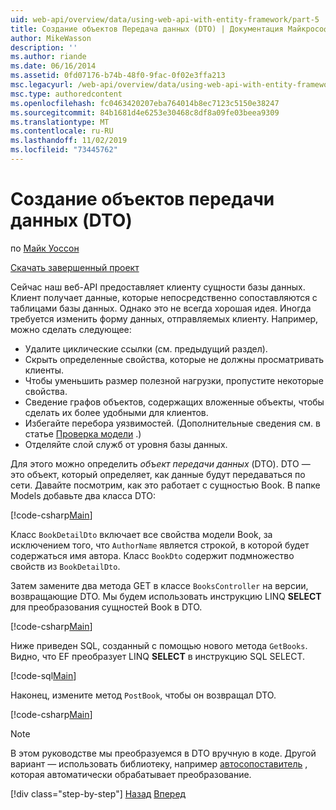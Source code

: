 ```yaml
---
uid: web-api/overview/data/using-web-api-with-entity-framework/part-5
title: Создание объектов Передача данных (DTO) | Документация Майкрософт
author: MikeWasson
description: ''
ms.author: riande
ms.date: 06/16/2014
ms.assetid: 0fd07176-b74b-48f0-9fac-0f02e3ffa213
msc.legacyurl: /web-api/overview/data/using-web-api-with-entity-framework/part-5
msc.type: authoredcontent
ms.openlocfilehash: fc0463420207eba764014b8ec7123c5150e38247
ms.sourcegitcommit: 84b1681d4e6253e30468c8df8a09fe03beea9309
ms.translationtype: MT
ms.contentlocale: ru-RU
ms.lasthandoff: 11/02/2019
ms.locfileid: "73445762"
---
```

# <a name="create-data-transfer-objects-dtos"></a>Создание объектов передачи данных (DTO)

по [Майк Уоссон](https://github.com/MikeWasson)

[Скачать завершенный проект](https://github.com/MikeWasson/BookService)

Сейчас наш веб-API предоставляет клиенту сущности базы данных. Клиент получает данные, которые непосредственно сопоставляются с таблицами базы данных. Однако это не всегда хорошая идея. Иногда требуется изменить форму данных, отправляемых клиенту. Например, можно сделать следующее:

- Удалите циклические ссылки (см. предыдущий раздел).
- Скрыть определенные свойства, которые не должны просматривать клиенты.
- Чтобы уменьшить размер полезной нагрузки, пропустите некоторые свойства.
- Сведение графов объектов, содержащих вложенные объекты, чтобы сделать их более удобными для клиентов.
- Избегайте перебора уязвимостей. (Дополнительные сведения см. в статье [Проверка модели](../../formats-and-model-binding/model-validation-in-aspnet-web-api.md) .)
- Отделяйте слой служб от уровня базы данных.

Для этого можно определить *объект передачи данных* (DTO). DTO — это объект, который определяет, как данные будут передаваться по сети. Давайте посмотрим, как это работает с сущностью Book. В папке Models добавьте два класса DTO:

[!code-csharp[Main](part-5/samples/sample1.cs)]

Класс `BookDetailDto` включает все свойства модели Book, за исключением того, что `AuthorName` является строкой, в которой будет содержаться имя автора. Класс `BookDto` содержит подмножество свойств из `BookDetailDto`.

Затем замените два метода GET в классе `BooksController` на версии, возвращающие DTO. Мы будем использовать инструкцию LINQ **SELECT** для преобразования сущностей Book в DTO.

[!code-csharp[Main](part-5/samples/sample2.cs)]

Ниже приведен SQL, созданный с помощью нового метода `GetBooks`. Видно, что EF преобразует LINQ **SELECT** в инструкцию SQL SELECT.

[!code-sql[Main](part-5/samples/sample3.sql)]

Наконец, измените метод `PostBook`, чтобы он возвращал DTO.

[!code-csharp[Main](part-5/samples/sample4.cs)]

> [!NOTE]
> В этом руководстве мы преобразуемся в DTO вручную в коде. Другой вариант — использовать библиотеку, например [автосопоставитель](http://automapper.org/) , которая автоматически обрабатывает преобразование.
> 
> [!div class="step-by-step"]
> [Назад](part-4.md)
> [Вперед](part-6.md)
